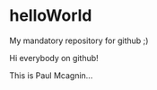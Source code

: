 # helloWorld

My mandatory repository for github ;)

Hi everybody on github!

This is Paul Mcagnin...
